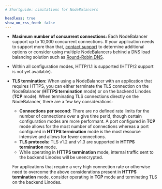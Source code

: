 ```yaml
---
# Shortguide: Limitations for NodeBalancers

headless: true
show_on_rss_feed: false
---
```


- **Maximum number of concurrent connections:** Each NodeBalancer support up to 10,000 concurrent connections. If your application needs to support more than that, [contact support](https://www.linode.com/support/) to determine additional options or consider using multiple NodeBalancers behind a DNS load balancing solution such as [Round-Robin DNS](/docs/guides/setting-up-round-robin-dns/).
- Within all configuration modes, HTTP/1.1 is supported (HTTP/2 support is not yet available).
- **TLS termination:** When using a NodeBalancer with an application that requires HTTPS, you can either terminate the TLS connection on the NodeBalancer (**HTTPS termination** mode) or on the backend Linodes (**TCP** mode). When terminating TLS connections directly on the NodeBalancer, there are a few key considerations:
    - **Connections per second:** There are no defined rate limits for the number of connections over a give time perid, though certain configuration modes are more performant. A port configured in **TCP** mode allows for the most number of connections whereas a port configured in **HTTPS termination** mode is the most resource intensive and allows for fewer connections.
    - **TLS protocols:** TLS v1.2 and v1.3 are supported in **HTTPS termination** mode.
    - While operating in **HTTPS termination** mode, internal traffic sent to the backend Linodes will be unencrypted.

    For applications that require a very high connection rate or otherwise need to overcome the above considerations present in **HTTPS termination** mode, consider operating in **TCP** mode and terminating TLS on the backend Linodes.